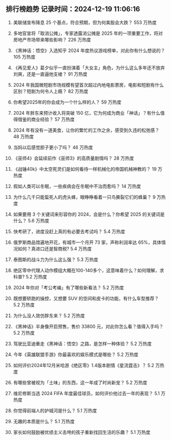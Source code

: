 
## 排行榜趋势 记录时间：2024-12-19 11:06:16
  
  1. 美联储宣布降息 25 个基点，符合预期，但为何美股会大跌？ 553 万热度
    
  2. 多地官宣将「取消公摊」，专家透露消公摊是 2025 年的一项重要工作，将对房地产市场带来哪些影响？ 226 万热度
    
  3. 《黑神话：悟空》入选知乎 2024 年度热议游戏榜单，对此你有什么想说的？ 105 万热度
    
  4. 《再见爱人》葛夕似乎一直扮演着「大女主」角色，为什么这么多年还不放弃刘爽，还是一直逼他支棱？ 91 万热度
    
  5. 2024 年我国微短剧市场规模有望首次超过内地电影票房，电影和短剧有什么区别？短剧为何令人上瘾？ 82 万热度
    
  6. 你希望2025年的你会成为一个什么样的人？ 59 万热度
    
  7. 2024 年胖东来预计收入将突破 150 亿，它为何成为商业「神话」？有什么值得借鉴的商业经验？ 57 万热度
    
  8. 2024 年有没有一道美食，让你的繁忙的工作之余，感受到久违的松弛感？ 48 万热度
    
  9. 当妈以后感觉胆子更小了吗？ 46 万热度
    
  10. 《巫师4》会延续前作《巫师3》的高质量剧情吗？ 28 万热度
    
  11. 《战锤40k》中太空死灵们是如何看待一样机械化的帝国机械神教的？ 19 万热度
    
  12. 假如人类可以冬眠，一些疾病会在冬眠中不治而愈吗？ 14 万热度
    
  13. 为什么几千只能蜇死人的虎头蜂，眼睁睁看着一只鸟撕裂它们的蜂巢？ 9 万热度
    
  14. 如果要用 3 个关键词来形容你的 2024，会是什么？你希望 2025 的关键词是什么？ 5.6 万热度
    
  15. 快考研了，进度没赶上真的有必要去考试吗？ 5.4 万热度
    
  16. 俄罗斯商品馆遍地开花，有城市一个月开 73 家，声称利润率达 65%，具体情况如何？真进口还是智商税? 5.4 万热度
    
  17. 泰图斯的战斗力为什么这么强？ 5.3 万热度
    
  18. 绝区零中代理人动作模组大概在100-140多个，这意味着什么？如何理解，求科普? 5.2 万热度
    
  19. 2024 年你对「考公考编」有了哪些新看法？ 5.2 万热度
    
  20. 既想要轿跑的操控，又想要 SUV 的空间和皮卡的功能，有什么车型推荐？ 5.2 万热度
    
  21. 为什么没人效仿胖东来？ 5.2 万热度
    
  22. 《黑神话》半身像开启预售，售价 33800 元，对此你怎么看？值得入手吗？ 5.2 万热度
    
  23. 驾驶比亚迪重走《黑神话：悟空》之路，是怎样一种体验？ 5.2 万热度
    
  24. 今年《英雄联盟手游》你最喜欢的娱乐模式是哪些？ 5.2 万热度
    
  25. 如何评价2024年12月米哈游《绝区零》1.4版本剧情《星流霆击》？ 5.2 万热度
    
  26. 有哪些曾被视为「土味」的东西，这一年成了时尚新宠？ 5.2 万热度
    
  27. 维尼修斯当选 2024 FIFA 年度最佳球员，如何评价他过去一年的表现？ 5.1 万热度
    
  28. 你觉得前端人的护城河是什么？ 5.1 万热度
    
  29. 无趣的本质是什么？ 5.1 万热度
    
  30. 家长如何鼓励被优绩主义击垮的孩子重新找回生活的乐趣？ 5.1 万热度
    